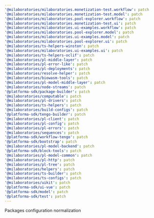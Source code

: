 ```yaml
---
'@milaboratories/milaboratories.monetization-test.workflow': patch
'@milaboratories/milaboratories.monetization-test.model': patch
'@milaboratories/milaboratories.pool-explorer.workflow': patch
'@milaboratories/milaboratories.monetization-test.ui': patch
'@milaboratories/milaboratories.ui-examples.workflow': patch
'@milaboratories/milaboratories.pool-explorer.model': patch
'@milaboratories/milaboratories.ui-examples.model': patch
'@milaboratories/milaboratories.pool-explorer.ui': patch
'@milaboratories/ts-helpers-winston': patch
'@milaboratories/milaboratories.ui-examples.ui': patch
'@milaboratories/ts-helpers-oclif': patch
'@milaboratories/pl-middle-layer': patch
'@milaboratories/pl-error-like': patch
'@milaboratories/pl-deployments': patch
'@milaboratories/resolve-helper': patch
'@milaboratories/biowasm-tools': patch
'@milaboratories/pl-model-middle-layer': patch
'@milaboratories/node-streams': patch
'@platforma-sdk/package-builder': patch
'@milaboratories/computable': patch
'@milaboratories/pl-drivers': patch
'@milaboratories/ts-helpers': patch
'@milaboratories/build-configs': patch
'@platforma-sdk/tengo-builder': patch
'@milaboratories/pl-client': patch
'@milaboratories/pl-config': patch
'@milaboratories/pl-errors': patch
'@milaboratories/sequences': patch
'@platforma-sdk/workflow-tengo': patch
'@platforma-sdk/bootstrap': patch
'@milaboratories/pl-model-backend': patch
'@platforma-sdk/block-tools': patch
'@milaboratories/pl-model-common': patch
'@milaboratories/pl-http': patch
'@milaboratories/pl-tree': patch
'@milaboratories/helpers': patch
'@milaboratories/ts-builder': patch
'@milaboratories/ts-configs': patch
'@milaboratories/uikit': patch
'@platforma-sdk/ui-vue': patch
'@platforma-sdk/model': patch
'@platforma-sdk/test': patch
---
```


Packages configuration normalization
